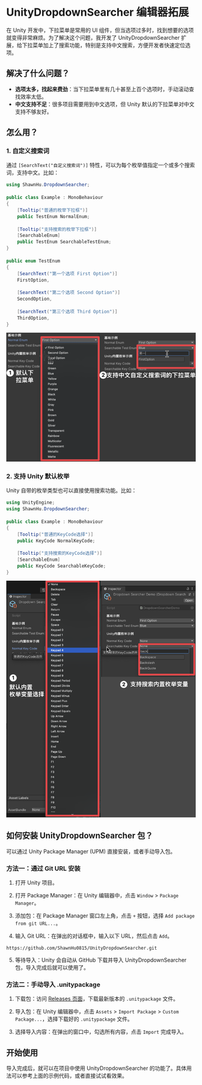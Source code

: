 # UnityDropdownSearcher 编辑器拓展

在 Unity 开发中，下拉菜单是常用的 UI 组件，但当选项过多时，找到想要的选项就变得非常麻烦。为了解决这个问题，我开发了 UnityDropdownSearcher 扩展，给下拉菜单加上了搜索功能，特别是支持中文搜索，方便开发者快速定位选项。

## 解决了什么问题？
- **选项太多，找起来费劲**：当下拉菜单里有几十甚至上百个选项时，手动滚动查找效率太低。
- **中文支持不足**：很多项目需要用到中文选项，但 Unity 默认的下拉菜单对中文支持不够友好。

## 怎么用？

### 1. 自定义搜索词
通过 `[SearchText("自定义搜索词")]` 特性，可以为每个枚举值指定一个或多个搜索词，支持中文。比如：

```csharp
using ShawnHu.DropdownSearcher;

public class Example : MonoBehaviour
{
    [Tooltip("普通的枚举下拉框")]
    public TestEnum NormalEnum;
        
    [Tooltip("支持搜索的枚举下拉框")]
    [SearchableEnum]
    public TestEnum SearchableTestEnum;
}

public enum TestEnum
{
    [SearchText("第一个选项 First Option")]
    FirstOption,
    
    [SearchText("第二个选项 Second Option")]
    SecondOption,
    
    [SearchText("第三个选项 Third Option")]
    ThirdOption,
}
```
 ![自定义搜索词的方式](Assets/Documentation/下拉菜单展示1.png)

### 2. 支持 Unity 默认枚举
Unity 自带的枚举类型也可以直接使用搜索功能。比如：

```csharp
using UnityEngine;
using ShawnHu.DropdownSearcher;

public class Example : MonoBehaviour
{
    [Tooltip("普通的KeyCode选择")]
    public KeyCode NormalKeyCode;
        
    [Tooltip("支持搜索的KeyCode选择")]
    [SearchableEnum]
    public KeyCode SearchableKeyCode;
}
```
 ![对 Unity 默认枚举变量的搜索支持](Assets/Documentation/下拉菜单展示2.png)


## 如何安装 UnityDropdownSearcher 包？

可以通过 Unity Package Manager (UPM) 直接安装，或者手动导入包。

### 方法一：通过 Git URL 安装

1. 打开 Unity 项目。

2. 打开 Package Manager：在 Unity 编辑器中，点击 `Window` > `Package Manager`。

3. 添加包：在 Package Manager 窗口左上角，点击 `+` 按钮，选择 `Add package from git URL...`。

4. 输入 Git URL：在弹出的对话框中，输入以下 URL，然后点击 `Add`。
```
https://github.com/ShawnHu0815/UnityDropdownSearcher.git
```

5. 等待导入：Unity 会自动从 GitHub 下载并导入 UnityDropdownSearcher 包，导入完成后就可以使用了。

### 方法二：手动导入 .unitypackage

1. 下载包：访问 [Releases 页面](https://github.com/ShawnHu0815/UnityDropdownSearcher/releases)，下载最新版本的 `.unitypackage` 文件。

2. 导入包：在 Unity 编辑器中，点击 `Assets` > `Import Package` > `Custom Package...`，选择下载好的 `.unitypackage` 文件。

3. 选择导入内容：在弹出的窗口中，勾选所有内容，点击 `Import` 完成导入。

## 开始使用

导入完成后，就可以在项目中使用 UnityDropdownSearcher 的功能了。具体用法可以参考上面的示例代码，或者直接试试看效果。